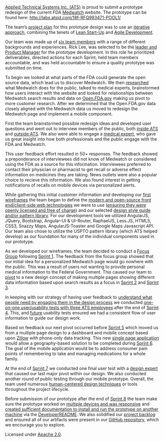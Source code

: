 [Applied Technical Systems Inc. (ATS)](http://labs.atsid.com/) is proud to submit a prototype redesign of the current FDA [Medwatch](http://www.fda.gov/Safety/MedWatch/) website.  The prototype can be found here: http://labs.atsid.com/18f-RFQ993471-POOL1/

The team’s [project plan](https://github.com/atsid/18f-RFQ993471-POOL1/blob/master/wiki/wiki2projectplan.md) for this prototype design was to use an [iterative approach](https://github.com/atsid/18f-RFQ993471-POOL1/blob/master/wiki/wiki7attachmentEitems.md#8---used-an-iterative-approach-where-feedback-informed-subsequent-work-or-versions-of-the-prototype), combining the tenets of [Lean Start-Up](https://github.com/atsid/18f-RFQ993471-POOL1/blob/master/wiki/wiki2projectplan.md#lean-start-up-project-aspects) and [Agile Development](https://github.com/atsid/18f-RFQ993471-POOL1/blob/master/wiki/wiki2projectplan.md#agile-project-aspects).

Our team was made up of [six team members](https://github.com/atsid/18f-RFQ993471-POOL1/blob/master/wiki/wiki7attachmentEitems.md#2---assembled-a-multidisciplinary-and-collaborative-team-that-includes-at-a-minimum-of-three-of-the-labor-categories-limited-to-the-design-pool-labor-categories-to-design-the-prototype-as-quoted-in-attachment-c) with a range of different backgrounds and experiences. Rick Lee, was selected to be the [leader and Product Manager](https://github.com/atsid/18f-RFQ993471-POOL1/blob/master/wiki/wiki7attachmentEitems.md#1---assigned-one-leader-gave-that-person-authority-and-responsibility-and-held-that-person-accountable-for-the-quality-of-the-prototype-submitted) for the prototype development.  In this role he prioritized deliverables, directed actions for each Sprint, held team members accountable, and was held accountable to ensure a quality prototype was submitted on time.  

To begin we looked at what parts of the FDA could generate the open source data, which lead us to discover Medwatch. We then [researched](https://github.com/atsid/18f-RFQ993471-POOL1/blob/master/wiki/wiki3UXDresearch.md) what Medwatch does for the public, talked to medical experts, brainstormed how users interact with the website and looked for relationships between Medwatch search results and data on  [Open.FDA.gov](https://open.fda.gov/) making us pivot to more customer research.  After we determined that the Open.FDA.gov data closely aligned with the Medwatch data us moved to redesign the Medwatch page and implement a mobile component.

First the team brainstormed possible redesign ideas and developed user questions and went out to interview members of the public, both [inside ATS](https://github.com/atsid/18f-RFQ993471-POOL1/blob/master/wiki/wiki3UXDresearch.md#initial-internal-ats-user-interview-documentation) and [outside ATS](https://github.com/atsid/18f-RFQ993471-POOL1/blob/master/wiki/wiki3UXDresearch.md#initial-external-ats-user-interview-documentation).  We also were able to engage a [medical expert](https://github.com/atsid/18f-RFQ993471-POOL1/blob/master/wiki/wiki3UXDresearch.md#june-18-2015-user-subject-matter-expert-research), who gave us great insight into how both professionals and the public engage with the FDA and Medwatch.

This user feedback effort resulted in 50+ responses. The feedback showed a preponderance of interviewees did not know of Medwatch or considered using the FDA as a source for this information.  Interviewees preferred to contact their physician or pharmacist to get recall or adverse effect information on medicines they are taking. News outlets were also a popular choice to recieve this information. We also found interest in getting notifications of recalls on mobile devices via personalized alerts.

While gathering this initial customer information and developing our [first wireframes](https://github.com/atsid/18f-RFQ993471-POOL1/blob/master/wiki/wiki3UXDresearch.md#june-23-2015-user-tests) the team began to define the [modern and open-source front end/client-side web technologies](https://github.com/atsid/18f-RFQ993471-POOL1/blob/master/wiki/wiki7attachmentEitems.md#6---used-at-least-three-modern-and-open-source-frontend-or-client-side-web-technologies) we were to use ([ensuring they were openly licensed and free of charge](https://github.com/atsid/18f-RFQ993471-POOL1/blob/master/wiki/wiki7attachmentEitems.md#11---prototype-and-underlying-platforms-used-to-create-and-run-the-prototype-are-openly-licensed-and-free-of-charge)) and our selected [design style guide and/or pattern library](https://github.com/atsid/18f-RFQ993471-POOL1/blob/master/wiki/wiki7attachmentEitems.md#5---created-or-used-a-design-style-guide-andor-a-pattern-library).  For our development tools we utilized AngularJS, JQuery, Bootstrap, Angular-UI & UI-Router, RaphaelJS, Less.JS, HTML5, CSS3, Snazzy Maps, AngularJS-Toaster and Google Maps Javascript API.  Our team also chose to utilize the USPTO pattern library (which ATS helped develop) as our foundation for many of the individual components used in our prototype. 

As we developed our wireframes, the team decided to conduct a [Focus Group](https://github.com/atsid/18f-RFQ993471-POOL1/blob/master/wiki/wiki3UXDresearch.md#june-22-2015-focus-group) following [Sprint 1](https://github.com/atsid/18f-RFQ993471-POOL1/blob/master/wiki/wiki5sprint1.md).   The feedback from the focus group showed that our initial idea for a personalized Medwatch page would go nowhere with the public.  This was a result of users not wanting to provide personal medical information to the Federal Government.   This caused our team to [pivot](https://en.wikipedia.org/wiki/Lean_startup#Pivot) to a new design concept of making multiple pages showing different data information based upon search results as a focus in [Sprint 2](https://github.com/atsid/18f-RFQ993471-POOL1/blob/master/wiki/wiki5sprint2.md) and [Sprint 3](https://github.com/atsid/18f-RFQ993471-POOL1/blob/master/wiki/wiki5sprint3.md).

In keeping with our strategy of having user feedback to [understand what people need by engaging them in the design process](https://github.com/atsid/18f-RFQ993471-POOL1/blob/master/wiki/wiki7attachmentEitems.md#3---understand-what-people-need-by-including-people-in-the-prototype-design-process) we conducted [one-on-one user/usability tests with three ATS employees](https://github.com/atsid/18f-RFQ993471-POOL1/blob/master/wiki/wiki3UXDresearch.md#june-25-2015-user-tests) after the end of [Sprint 4](https://github.com/atsid/18f-RFQ993471-POOL1/blob/master/wiki/wiki5sprint4.md).   This, and [future](https://github.com/atsid/18f-RFQ993471-POOL1/blob/master/wiki/wiki7attachmentEitems.md#7---performed-usability-tests-with-people) usability tests ensured we had a consistent flow of user information to guide our design work.

Based on feedback our next pivot occurred before [Sprint 5](https://github.com/atsid/18f-RFQ993471-POOL1/blob/master/wiki/wiki5sprint5.md) which moved us from a multiple page design to a dashboard and mobile concept based upon [Zillow](http://www.zillow.com/) with phone-only data tracking.  This new [single page application](https://github.com/atsid/18f-RFQ993471-POOL1/blob/master/wiki/wiki3UXDresearch.md#june-26-2015-whiteboards---pivot-to-new-design) would allow a geography-based solution to be completed during [Sprint 6](https://github.com/atsid/18f-RFQ993471-POOL1/blob/master/wiki/wiki5sprint6.md). The goal of the mobile application would be to address consumer pain points of remembering to take and managing medications for a whole family.

At the end of [Sprint 7](https://github.com/atsid/18f-RFQ993471-POOL1/blob/master/wiki/wiki5sprint7.md) we conducted one final user test with a [design expert](https://github.com/atsid/18f-RFQ993471-POOL1/blob/master/wiki/wiki3UXDresearch.md#june-29-2015-final-user-test) that caused our last major pivot within our design.  We also conducted another round of public testing through our mobile prototype.  Overall, the team used numerous [human-centered design techniques](https://github.com/atsid/18f-RFQ993471-POOL1/blob/master/wiki/wiki7attachmentEitems.md#4---used-at-least-three-human-centered-design-techniques-or-tools) or tools throughout the project lifecycle.

Before submission of our prototype after the end of [Sprint 8](https://github.com/atsid/18f-RFQ993471-POOL1/blob/master/wiki/wiki5sprint8.md) the team make sure the prototype worked on [multiple devices and was responsive](https://github.com/atsid/18f-RFQ993471-POOL1/blob/master/wiki/wiki7attachmentEitems.md#9---created-a-prototype-that-works-on-multiple-devices-and-presents-a-responsive-design) and [created sufficient documentation to install and run the prototype on another machine](https://github.com/atsid/18f-RFQ993471-POOL1/blob/master/wiki/wiki7attachmentEitems.md#10---provided-sufficient-documentation-to-install-and-run-their-prototype-on-another-machine) via the [DeveloperREADME](https://github.com/atsid/18f-RFQ993471-POOL1/blob/master/DeveloperREADME.md).  We also solidified our [project backlog](https://github.com/atsid/18f-RFQ993471-POOL1/blob/master/wiki/wiki6medwatchbacklog.md) and ensured all of our artifacts were present in our [GitHub repository](https://github.com/atsid/18f-RFQ993471-POOL1/tree/master/wiki), which we encourage you to explore. 

Licensed under [Apache 2.0](http://opensource.org/licenses/Apache-2.0).
